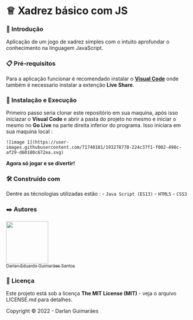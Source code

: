 # <html>&#9813;</html> __Xadrez básico com JS__

### 🚀 Introdução

  Aplicação de um jogo de xadrez simples com o intuito aprofundar o conhecimento na linguagem JavaScript.

### 📋 Pré-requisitos
  
   Para a aplicação funcionar é recomendado instalar o __<a href="https://code.visualstudio.com/download">Visual Code</a>__ onde também é necessario instalar a extenção __Live Share__.
   
### 🔧 Instalação e Execução

  Primeiro passo seria clonar este repositório em sua maquina, após isso iniciazar o __Visual Code__ e abrir a pasta do projeto no mesmo e iniciar o mesmo no __Go Live__ na parte direita inferior do programa. Isso iniciara em sua maquina local : 
  
    ![image 1](https://user-images.githubusercontent.com/71740181/193278770-224c37f1-f002-498c-af29-d60180c672ea.svg)
  
  __Agora só jogar e se divertir!__
  
### 🛠️ Construído com

  Dentre as técnologias utilizadas estão :
    - `Java Script (ES13)`
    - `HTML5`
    - `CSS3`
    
### ✒️ Autores

[<img src="https://user-images.githubusercontent.com/71740181/180897012-2d7683f3-afd4-418f-a838-234ee686ee4c.png" width=115><br><sub>Darlan Eduardo Guimarães Santos</sub>](https://github.com/darlangui)

### 📄 __Licença__

Este projeto está sob a licença __The MIT License (MIT)__ - veja o arquivo LICENSE.md para detalhes.

Copyright ©️ 2022 - Darlan Guimarães
